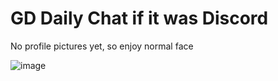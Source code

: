# GD Daily Chat if it was Discord
No profile pictures yet, so enjoy normal face

![image](https://github.com/ClaytonTDM/gd-daily-chat-discord/assets/71360210/1d458e13-69ed-4141-8451-77b148732e0e)

